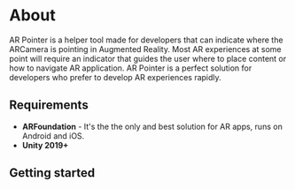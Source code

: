 # About

AR Pointer is a helper tool made for developers that can indicate where the ARCamera is pointing in Augmented Reality. Most AR experiences at some point 
will require an indicator that guides the user where to place content or how to navigate AR application. AR Pointer is a perfect solution for developers
who prefer to develop AR experiences rapidly.

## Requirements

 * <b>ARFoundation</b> - It's the the only and best solution for AR apps, runs on Android and iOS. 
 * <b>Unity 2019+</b>

## Getting started
